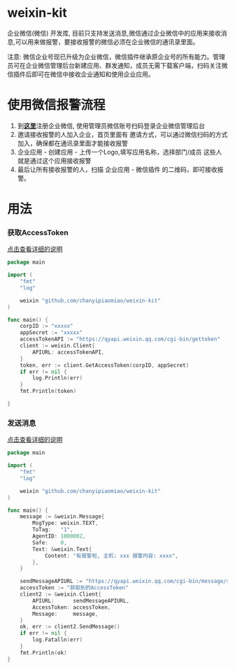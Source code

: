 # weixin-kit
企业微信(微信) 开发库, 目前只支持发送消息,微信通过企业微信中的应用来接收消息,可以用来做报警，要接收报警的微信必须在企业微信的通讯录里面。

注意: 微信企业号现已升级为企业微信，微信插件继承原企业号的所有能力。管理员可在企业微信管理后台新建应用、群发通知，成员无需下载客户端，扫码关注微信插件后即可在微信中接收企业通知和使用企业应用。

# 使用微信报警流程
1. 到[**这里**](https://work.weixin.qq.com/wework_admin/register_wx?from=loginpage)注册企业微信, 使用管理员微信账号扫码登录企业微信管理后台
2. 邀请接收报警的人加入企业，首页里面有 邀请方式，可以通过微信扫码的方式加入，确保都在通讯录里面才能接收报警
3. 企业应用 - 创建应用 - 上传一个Logo,填写应用名称，选择部门/成员 这些人就是通过这个应用接收报警
4. 最后让所有接收报警的人，扫描 企业应用 - 微信插件 的二维码，即可接收报警。

# 用法

### 获取AccessToken 

[点击查看详细的说明](https://work.weixin.qq.com/api/doc#10013)

```go
package main

import (
	"fmt"
	"log"

	weixin "github.com/chanyipiaomiao/weixin-kit"
)

func main() {
	corpID := "xxxxx"
	appSecret := "xxxxx"
	accessTokenAPI := "https://qyapi.weixin.qq.com/cgi-bin/gettoken"
	client := weixin.Client{
		APIURL: accessTokenAPI,
	}
	token, err := client.GetAccessToken(corpID, appSecret)
	if err != nil {
		log.Println(err)
	}
	fmt.Println(token)

}
```


### 发送消息

[点击查看详细的说明](https://work.weixin.qq.com/api/doc#10167)

```go
package main

import (
	"fmt"
	"log"

	weixin "github.com/chanyipiaomiao/weixin-kit"
)

func main() {
	message := &weixin.Message{
		MsgType: weixin.TEXT,
		ToTag:   "1",
		AgentID: 1000002,
		Safe:    0,
		Text: &weixin.Text{
			Content: "有报警啦, 主机: xxx 报警内容: xxxx",
		},
	}

	sendMessageAPIURL := "https://qyapi.weixin.qq.com/cgi-bin/message/send"
	accessToken := "获取到的AccessToken"
	client2 := &weixin.Client{
		APIURL:      sendMessageAPIURL,
		AccessToken: accessToken,
		Message:     message,
	}
	ok, err := client2.SendMessage()
	if err != nil {
		log.Fatalln(err)
	}
	fmt.Println(ok)
}
```